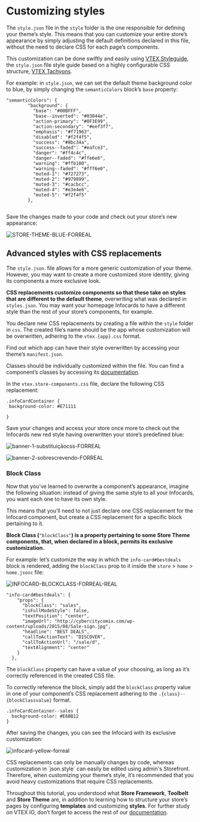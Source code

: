 # Customizing styles

The `style.json` file in the `style` folder is the one responsible for defining your theme’s style. This means that you can customize your entire store’s appearance by simply adjusting the default definitions declared in this file, without the need to declare CSS for each page’s components.

This customization can be done swiftly and easily using [VTEX Styleguide](https://styleguide.vtex.com/#/Styles), the `style.json` file style guide based on a highly configurable CSS structure, [VTEX Tachyons](https://vtex.github.io/vtex-tachyons/).

For example: in `style.json`, we can set the default theme background color to blue, by simply changing the `semanticColors` block’s `base` property:

```
"semanticColors": {
        "background": {
          "base": "#00BFFF",
          "base--inverted": "#03044e",
          "action-primary": "#0F3E99",
          "action-secondary": "#eef3f7",
          "emphasis": "#f71963",
          "disabled": "#f2f4f5",
          "success": "#8bc34a",
          "success--faded": "#eafce3",
          "danger": "#ff4c4c",
          "danger--faded": "#ffe6e6",
          "warning": "#ffb100",
          "warning--faded": "#fff6e0",
          "muted-1": "#727273",
          "muted-2": "#979899",
          "muted-3": "#cacbcc",
          "muted-4": "#e3e4e6",
          "muted-5": "#f2f4f5"
        },
        
```

Save the changes made to your code and check out your store’s new appearance:

![STORE-THEME-BLUE-FORREAL](https://user-images.githubusercontent.com/52087100/61972132-31269980-afb7-11e9-863f-0727c363cb8f.png)

## Advanced styles with CSS replacements

The `style.json`. file allows for a more generic customization of your theme. However, you may want to create a more customized store identity, giving its components a more exclusive look.

**CSS replacements customize components so that these take on styles that are different to the default theme**, overwriting what was declared in `styles.json`. You may want your homepage Infocards to have a different style than the rest of your store’s components, for example.

You declare new CSS replacements by creating a file within the `style` folder in `css`. The created file’s name should be the app whose customization will be overwritten, adhering to the `vtex.{app}.css` format.

<div class="alert alert-info">
Find out which app can have their style overwritten by accessing your theme’s <code>manifest.json</code>.
</div>

Classes should be individually customized within the file. You can find a component’s classes by accessing its [documentation](/docs/components/all).

In the `vtex.store-components.css` file, declare the following CSS replacement:

```
.infoCardContainer {
 background-color: #E71111

}

```

Save your changes and access your store once more to check out the Infocards new red style having overwritten your store’s predefined blue:

![banner-1-substituiçãocss-FORREAL](https://user-images.githubusercontent.com/52087100/61972638-7a2b1d80-afb8-11e9-8fd3-65e3852f1022.png)

![banner-2-sobrescrevendo-FORREAL](https://user-images.githubusercontent.com/52087100/61972620-697aa780-afb8-11e9-81a9-729478961e62.png)

### Block Class

Now that you’ve learned to overwrite a component’s appearance, imagine the following situation: instead of giving the same style to all your Infocards, you want each one to have its own style.

This means that you’ll need to not just declare one CSS replacement for the Infocard component, but create a CSS replacement for a specific block pertaining to it.

**Block Class (**`"blockClass"`**) is a property pertaining to some Store Theme components, that, when declared in a block, permits its exclusive customization.**

For example: let’s customize the way in which the `info-card#bestdeals` block is rendered, adding the `blockClass` prop to it inside the `store` > `home` > `home.jsonc` file:

![INFOCARD-BLOCKCLASS-FORREAL-REAL](https://user-images.githubusercontent.com/52087100/61976127-54564680-afc1-11e9-9f62-ab3473639805.png)

```
"info-card#bestdeals": {
    "props": {
      "blockClass": "sales",
      "isFullModeStyle": false,
      "textPosition": "center",
      "imageUrl": "http://cybercitycomix.com/wp-content/uploads/2015/08/Sale-sign.jpg",
      "headline": "BEST DEALS",
      "callToActionText": "DISCOVER",
      "callToActionUrl": "/sale/d",
      "textAlignment": "center"
    }
  },

```

<div class="alert alert-info">
The <code>blockClass</code> property can have a value of your choosing, as long as it’s correctly referenced in the created CSS file.
</div>

To correctly reference the block, simply add the `blockClass` property value in one of your component’s CSS replacement adhering to the `.{class}--{blockClassvalue}` format.

```
.infoCardContainer--sales {
  background-color: #E6BB12
}

```

After saving the changes, you can see the Infocard with its exclusive customization:

![infocard-yellow-forreal](https://user-images.githubusercontent.com/52087100/61976477-405f1480-afc2-11e9-842d-de5caa3f07d9.png)

<div class="alert alert-warning">
CSS replacements can only be manually changes by code, whereas customization in `json.style` can easily be edited using admin's Storefront. Therefore, when customizing your theme’s style, it’s recommended that you avoid heavy customizations that require CSS replacements.
</div>

Throughout this tutorial, you understood what **Store Framework**, **Toolbelt** and **Store Theme** are, in addition to learning how to structure your store’s pages by configuring **templates** and customizing **styles**. For further study on VTEX IO, don’t forget to access the rest of our [documentation](https://vtex.io/docs/recipes/all).
